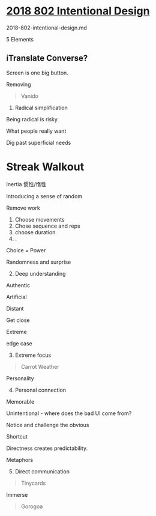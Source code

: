 


# [2018 802 Intentional Design](https://developer.apple.com/videos/play/wwdc2018/802/)

2018-802-intentional-design.md



5 Elements


## iTranslate Converse?

Screen is one big button.


Removing


> Vanido

1. Radical simplification


Being radical is risky.

What people really want 

Dig past superficial needs 

# Streak Walkout

Inertia 惯性/惰性

Introducing a sense of random

Remove work 

1. Choose movements
2. Chose sequence and reps
3. choose duration 
4. . 

Choice = Power

Randomness and surprise

2. Deep understanding

Authentic 

Artificial

Distant 

Get close

Extreme 

edge case 


3. Extreme focus 


> Carrot Weather


Personality

4. Personal connection 


Memorable


Unintentional - where does the bad UI come from?


Notice and challenge the obvious

Shortcut

Directness creates predictability.


Metaphors

5. Direct communication


> Tinycards

Immerse


> Gorogoa

